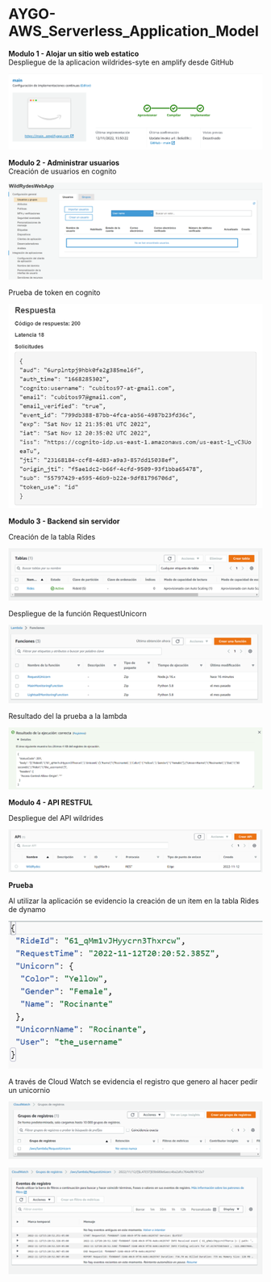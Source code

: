 # AYGO-AWS_Serverless_Application_Model

<strong>Modulo 1 - Alojar un sitio web estatico</strong>
<br>
Despliegue de la aplicacion wildrides-syte en amplify desde GitHub

![](readmeImages/amplifyDeploy.png)

<strong>Modulo 2 - Administrar usuarios</strong>
<br>
Creación de usuarios en cognito

![](readmeImages/cognitoUsers.png)

Prueba de token en cognito

![](readmeImages/cognitoTest.png)

<strong>Modulo 3 - Backend sin servidor</strong>

Creación de la tabla Rides

![](readmeImages/dynamoDB.png)

Despliegue de la función RequestUnicorn

![](readmeImages/lambda.png)

Resultado del la prueba a la lambda

![](readmeImages/lambdaTest.png)

<strong>Modulo 4 - API RESTFUL</strong>

Despliegue del API wildrides

![](readmeImages/api.png)

<strong>Prueba</strong>

Al utilizar la aplicación se evidencio la creación de un item en la tabla Rides de dynamo

![](readmeImages/dynamoItem.png)

A través de Cloud Watch se evidencia el registro que genero al hacer pedir un unicornio

![](readmeImages/cloudWatch.png)

![](readmeImages/cloudwatchRegister.png)
